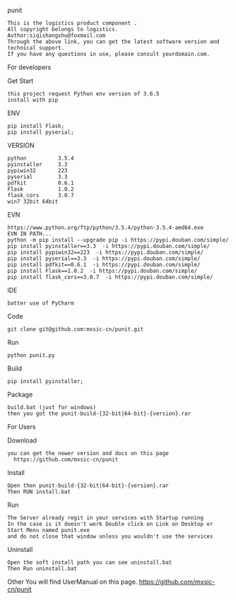 punit

    This is the logistics product component .
    All copyright belongs to logistics.
    Author:siqishangshu@foxmail.com
    Through the above link, you can get the latest software version and technical support.
    If you have any questions in use, please consult yourdomain.com.

For developers

Get Start

    this project request Python env version of 3.6.5
    install with pip

ENV

    pip install Flask;
    pip install pyserial;

VERSION

    python          3.5.4 
    pyinstaller     3.3 
    pypiwin32       223 
    pyserial        3.3 
    pdfkit          0.6.1 
    Flask           1.0.2 
    flask_cors      3.0.7 
    win7 32bit 64bit
EVN

    https://www.python.org/ftp/python/3.5.4/python-3.5.4-amd64.exe
    EVN IN PATH...
    python -m pip install --upgrade pip -i https://pypi.douban.com/simple/
    pip install pyinstaller==3.3  -i https://pypi.douban.com/simple/
    pip install pypiwin32==223  -i https://pypi.douban.com/simple/
    pip install pyserial==3.3  -i https://pypi.douban.com/simple/
    pip install pdfkit==0.6.1  -i https://pypi.douban.com/simple/
    pip install Flask==1.0.2  -i https://pypi.douban.com/simple/
    pip install flask_cors==3.0.7  -i https://pypi.douban.com/simple/
    
IDE

    batter use of PyCharm

Code

    git clone git@github.com:mxsic-cn/punit.git

Run

    python punit.py

Build

    pip install pyinstaller;

Package

    build.bat (just for windows)
    then you got the punit-build-{32-bit|64-bit}-{version}.rar

For Users

Download

    you can get the newer version and docs on this page
      https://github.com/mxsic-cn/punit
Install

    Open then punit-build-{32-bit|64-bit}-{version}.rar
    Then RUN install.bat

Run

    The Server already regit in your services with Startup running
    In the case is it doesn't work Double click on Link on Desktop or Start Menu named punit.exe
    and do not close that window unless you wouldn't use the services

Uninstall

    Open the soft install path you can see uninstall.bat
    Then Run uninstall.bat

Other
    You will find UserManual on this page.
   https://github.com/mxsic-cn/punit
